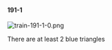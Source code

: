 #### 191-1
![train-191-1-0.png](https://github.com/lil-lab/nlvr/raw/master/nlvr/train/images/3/train-191-1-0.png "train-191-1-0.png")

There are at least 2 blue triangles